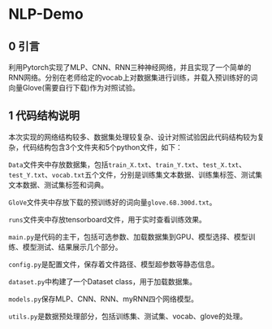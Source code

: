 # NLP-Demo

## 0 引言

利用Pytorch实现了MLP、CNN、RNN三种神经网络，并且实现了一个简单的RNN网络。分别在老师给定的vocab上对数据集进行训练，并载入预训练好的词向量Glove(需要自行下载)作为对照试验。

## 1 代码结构说明

本次实现的网络结构较多、数据集处理较复杂、设计对照试验因此代码结构较为复杂，代码结构包含3个文件夹和5个python文件，如下：

`Data`文件夹中存放数据集，包括`train_X.txt`、`train_Y.txt`、`test_X.txt`、`test_Y.txt`、`vocab.txt`五个文件，分别是训练集文本数据、训练集标签、测试集文本数据、测试集标签和词典。

`GloVe`文件夹中存放下载的预训练好的词向量`glove.6B.300d.txt`。

`runs`文件夹中存放tensorboard文件，用于实时查看训练效果。

`main.py`是代码的主干，包括可选参数、加载数据集到GPU、模型选择、模型训练、模型测试、结果展示几个部分。

`config.py`是配置文件，保存着文件路径、模型超参数等静态信息。

`dataset.py`中构建了一个Dataset class，用于加载数据集。

`models.py`保存MLP、CNN、RNN、myRNN四个网络模型。

`utils.py`是数据预处理部分，包括训练集、测试集、vocab、glove的处理。

